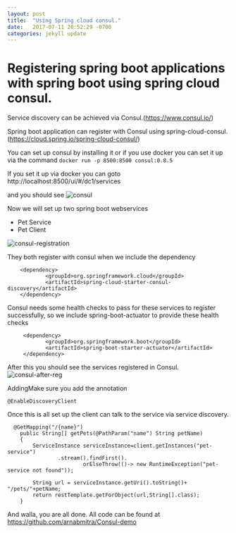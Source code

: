 ```yaml
---
layout: post
title:  "Using Spring cloud consul."
date:   2017-07-11 20:52:29 -0700
categories: jekyll update
---
```

# Registering spring boot applications with spring boot using spring cloud consul.

Service discovery can be achieved via Consul.(https://www.consul.io/)

Spring boot application can register with Consul using spring-cloud-consul.(https://cloud.spring.io/spring-cloud-consul/)

You can set up consul by installing it or if you use docker you can set it up via the command
``` docker run -p 8500:8500 consul:0.8.5 ```

If you set it up via docker you can goto
http://localhost:8500/ui/#/dc1/services

and you should see
![consul](/assets/consul-web.png)

Now we will set up two spring boot webservices
* Pet Service
* Pet Client

![consul-registration](/assets/Consul.jpg)

They both register with consul when we include the dependency

```
	<dependency>
			<groupId>org.springframework.cloud</groupId>
			<artifactId>spring-cloud-starter-consul-discovery</artifactId>
	</dependency>
```

Consul needs some health checks to pass for these services to register successfully, so we include spring-boot-actuator to provide these health checks
```
     <dependency>
			<groupId>org.springframework.boot</groupId>
			<artifactId>spring-boot-starter-actuator</artifactId>
	 </dependency>
```


After this you should see the services registered in Consul.
![consul-after-reg](/assets/consul-after-reg.png)

AddingMake sure you add the annotation
```
@EnableDiscoveryClient
```

Once this is all set up the client can talk to the service via service discovery.

```
  @GetMapping("/{name}")
    public String[] getPets(@PathParam("name") String petName)
    {
        ServiceInstance serviceInstance=client.getInstances("pet-service")
                .stream().findFirst().
                        orElseThrow(()-> new RuntimeException("pet-service not found"));

        String url = serviceInstance.getUri().toString()+ "/pets/"+petName;
        return restTemplate.getForObject(url,String[].class);
    }
```

And walla, you are all done.
All code can be found at
https://github.com/arnabmitra/Consul-demo